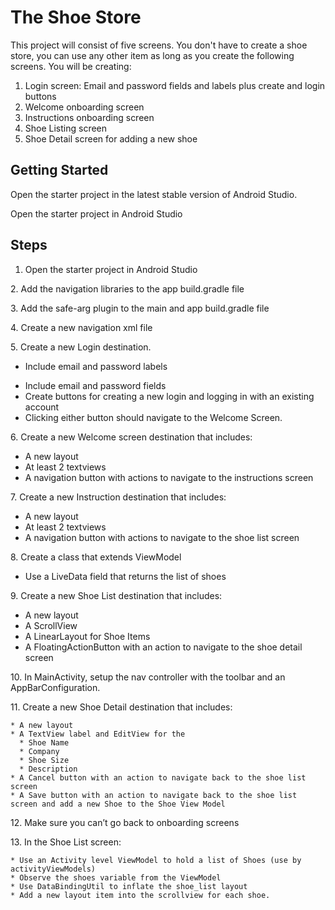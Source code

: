 # The Shoe Store

This project will consist of five screens. You don't have to create a shoe store, you can use any other item as long as you create the following screens. You will be creating:

1. Login screen: Email and password fields and labels plus create and login buttons
2. Welcome onboarding screen
3. Instructions onboarding screen
4. Shoe Listing screen
5. Shoe Detail screen for adding a new shoe

## Getting Started

Open the starter project in the latest stable version of Android Studio.

Open the starter project in Android Studio


## Steps

[comment]: <> (Added TODO's to be able to track them within Android Studio, thats why they are duplicated)

[//]: # (TODO: 1. Open the starter project in Android Studio)
1. Open the starter project in Android Studio

[//]: # (TODO: 2. Add the navigation libraries to the app build.gradle file)
2. Add the navigation libraries to the app build.gradle file

[//]: # (TODO: 3. Add the safe-arg plugin to the main and app build.gradle file)
3. Add the safe-arg plugin to the main and app build.gradle file

[//]: # (TODO: 4. Create a new navigation xml file)
4. Create a new navigation xml file

[//]: # (TODO: 5. Create a new Login destination)
5. Create a new Login destination.

   * Include email and password labels 

   - Include email and password fields
   - Create buttons for creating a new login and logging in with an existing account
   - Clicking either button should navigate to the Welcome Screen.

[//]: # (TODO: 6. Create a new Welcome screen destination that includes:)
6. Create a new Welcome screen destination that includes:

   * A new layout
   * At least 2 textviews
   * A navigation button with actions to navigate to the instructions screen

[//]: # (TODO: 7. Create a new Instruction destination that includes)
7. Create a new Instruction destination that includes:

   * A new layout
   * At least 2 textviews
   * A navigation button with actions to navigate to the shoe list screen

[//]: # (TODO: 8. Create a class that extends ViewModel)
8. Create a class that extends ViewModel

   *  Use a LiveData field that returns the list of shoes

[//]: # (TODO: 9. Create a new Show List Destination that includes:)
9. Create a new Shoe List destination that includes:

   * A new layout
   * A ScrollView
   * A LinearLayout for Shoe Items
   * A FloatingActionButton with an action to navigate to the shoe detail screen

[//]: # (TODO: 10. In MainActivity, setup the nav controller with the toolbar and an AppBarConfiguration.)
10. In MainActivity, setup the nav controller with the toolbar and an AppBarConfiguration.

[//]: # (TODO: 11. Create a new Show Detail destination that includes:)
11. Create a new Shoe Detail destination that includes:

    * A new layout
    * A TextView label and EditView for the
      * Shoe Name
      * Company
      * Shoe Size
      * Description
    * A Cancel button with an action to navigate back to the shoe list screen
    * A Save button with an action to navigate back to the shoe list screen and add a new Shoe to the Shoe View Model

[//]: # (TODO: 12. Make sure you can't go back to onboarding screens)
12. Make sure you can’t go back to onboarding screens

[//]: # (TODO: 13. In the Shoe List screen:)
13. In the Shoe List screen:

    * Use an Activity level ViewModel to hold a list of Shoes (use by activityViewModels)
    * Observe the shoes variable from the ViewModel
    * Use DataBindingUtil to inflate the shoe_list layout
    * Add a new layout item into the scrollview for each shoe.